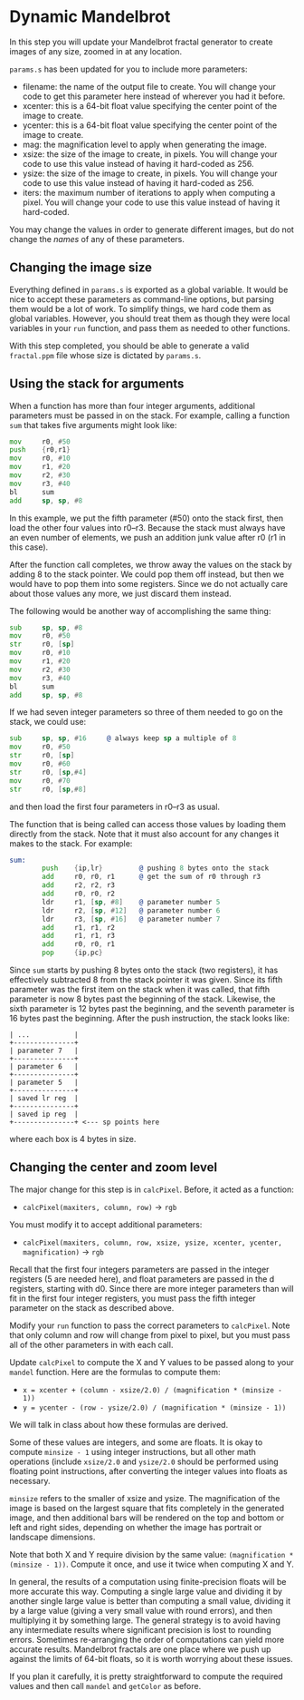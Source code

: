 Dynamic Mandelbrot
==================

In this step you will update your Mandelbrot fractal generator to
create images of any size, zoomed in at any location.

`params.s` has been updated for you to include more parameters:

*   filename: the name of the output file to create. You will change
    your code to get this parameter here instead of wherever you had
    it before.
*   xcenter: this is a 64-bit float value specifying the center
    point of the image to create.
*   ycenter: this is a 64-bit float value specifying the center
    point of the image to create.
*   mag: the magnification level to apply when generating the image.
*   xsize: the size of the image to create, in pixels. You will
    change your code to use this value instead of having it
    hard-coded as 256.
*   ysize: the size of the image to create, in pixels. You will
    change your code to use this value instead of having it
    hard-coded as 256.
*   iters: the maximum number of iterations to apply when computing
    a pixel. You will change your code to use this value instead of
    having it hard-coded.

You may change the values in order to generate different images, but
do not change the *names* of any of these parameters.


Changing the image size
-----------------------

Everything defined in `params.s` is exported as a global variable.
It would be nice to accept these parameters as command-line options,
but parsing them would be a lot of work. To simplify things, we hard
code them as global variables. However, you should treat them as
though they were local variables in your `run` function, and pass
them as needed to other functions.

With this step completed, you should be able to generate a valid
`fractal.ppm` file whose size is dictated by `params.s`.


Using the stack for arguments
-----------------------------

When a function has more than four integer arguments, additional
parameters must be passed in on the stack. For example, calling a
function `sum` that takes five arguments might look like:

``` asm
mov     r0, #50
push    {r0,r1}
mov     r0, #10
mov     r1, #20
mov     r2, #30
mov     r3, #40
bl      sum
add     sp, sp, #8
```

In this example, we put the fifth parameter (#50) onto the stack
first, then load the other four values into r0–r3. Because the stack
must always have an even number of elements, we push an addition
junk value after r0 (r1 in this case).

After the function call completes, we throw away the values on the
stack by adding 8 to the stack pointer. We could pop them off
instead, but then we would have to pop them into some registers.
Since we do not actually care about those values any more, we just
discard them instead.

The following would be another way of accomplishing the same thing:

``` asm
sub     sp, sp, #8
mov     r0, #50
str     r0, [sp]
mov     r0, #10
mov     r1, #20
mov     r2, #30
mov     r3, #40
bl      sum
add     sp, sp, #8
```

If we had seven integer parameters so three of them needed to go on
the stack, we could use:

``` asm
sub     sp, sp, #16     @ always keep sp a multiple of 8
mov     r0, #50
str     r0, [sp]
mov     r0, #60
str     r0, [sp,#4]
mov     r0, #70
str     r0, [sp,#8]
```

and then load the first four parameters in r0–r3 as usual.

The function that is being called can access those values by loading
them directly from the stack. Note that it must also account for any
changes it makes to the stack. For example:

``` asm
sum:
        push    {ip,lr}         @ pushing 8 bytes onto the stack
        add     r0, r0, r1      @ get the sum of r0 through r3
        add     r2, r2, r3
        add     r0, r0, r2
        ldr     r1, [sp, #8]    @ parameter number 5
        ldr     r2, [sp, #12]   @ parameter number 6
        ldr     r3, [sp, #16]   @ parameter number 7
        add     r1, r1, r2
        add     r1, r1, r3
        add     r0, r0, r1
        pop     {ip,pc}
```

Since `sum` starts by pushing 8 bytes onto the stack (two
registers), it has effectively subtracted 8 from the stack pointer
it was given. Since its fifth parameter was the first item on the
stack when it was called, that fifth parameter is now 8 bytes past
the beginning of the stack. Likewise, the sixth parameter is 12
bytes past the beginning, and the seventh parameter is 16 bytes past
the beginning. After the push instruction, the stack looks like:

    | ...           |
    +---------------+
    | parameter 7   |
    +---------------+
    | parameter 6   |
    +---------------+
    | parameter 5   |
    +---------------+
    | saved lr reg  |
    +---------------+
    | saved ip reg  |
    +---------------+ <--- sp points here

where each box is 4 bytes in size.


Changing the center and zoom level
----------------------------------

The major change for this step is in `calcPixel`. Before, it acted
as a function:

* `calcPixel(maxiters, column, row)` → `rgb`

You must modify it to accept additional parameters:

* `calcPixel(maxiters, column, row, xsize, ysize, xcenter, ycenter, magnification)` → `rgb`

Recall that the first four integers parameters are passed in the
integer registers (5 are needed here), and float parameters are
passed in the d registers, starting with d0. Since there are more
integer parameters than will fit in the first four integer
registers, you must pass the fifth integer parameter on the stack as
described above.

Modify your `run` function to pass the correct parameters to
`calcPixel`. Note that only column and row will change from pixel to
pixel, but you must pass all of the other parameters in with each
call.

Update `calcPixel` to compute the X and Y values to be passed along
to your `mandel` function. Here are the formulas to compute them:

* `x = xcenter + (column - xsize/2.0) / (magnification * (minsize - 1))`
* `y = ycenter - (row - ysize/2.0) / (magnification * (minsize - 1))`

We will talk in class about how these formulas are derived.

Some of these values are integers, and some are floats. It is okay
to compute `minsize - 1` using integer instructions, but all other
math operations (include `xsize/2.0` and `ysize/2.0` should be
performed using floating point instructions, after converting the
integer values into floats as necessary.

`minsize` refers to the smaller of xsize and ysize. The
magnification of the image is based on the largest square that fits
completely in the generated image, and then additional bars will be
rendered on the top and bottom or left and right sides, depending on
whether the image has portrait or landscape dimensions.

Note that both X and Y require division by the same value:
`(magnification * (minsize - 1))`. Compute it once, and use it twice
when computing X and Y.

In general, the results of a computation using finite-precision
floats will be more accurate this way. Computing a single large
value and dividing it by another single large value is better than
computing a small value, dividing it by a large value (giving a very
small value with round errors), and then multiplying it by something
large. The general strategy is to avoid having any intermediate
results where significant precision is lost to rounding errors.
Sometimes re-arranging the order of computations can yield more
accurate results. Mandelbrot fractals are one place where we push up
against the limits of 64-bit floats, so it is worth worrying about
these issues.

If you plan it carefully, it is pretty straightforward to compute
the required values and then call `mandel` and `getColor` as before.
